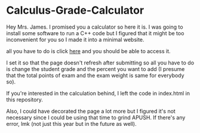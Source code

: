 # Calculus-Grade-Calculator

Hey Mrs. James. I promised you a calculator so here it is. I was going to install some software to run a C++ code but
I figured that it might be too inconvenient for you so I made it into a minimal website. 

all you have to do is click [here](https://ForMrsJames.feiyangtang.repl.co) and you should be able to access it.

I set it so that the page doesn't refresh after submitting so all you have to do is change the student grade and the percent
you want to add (I presume that the total points of exam and the exam weight is same for everybody so).

If you're interested in the calculation behind, I left the code in index.html in this repository. 

Also, I could have decorated the page a lot more but I figured it's not necessary since I could be using that time to grind APUSH.
If there's any error, lmk (not just this year but in the future as well).
